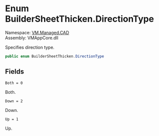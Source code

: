 # Enum BuilderSheetThicken.DirectionType

Namespace: [VM.Managed.CAD](VM.Managed.CAD.md)  
Assembly: VMAppCore.dll  

Specifies direction type.

```csharp
public enum BuilderSheetThicken.DirectionType
```

## Fields

`Both = 0` 

Both.



`Down = 2` 

Down.



`Up = 1` 

Up.




